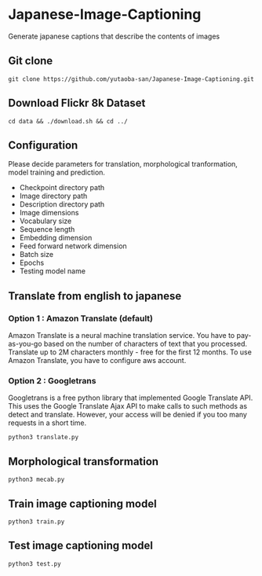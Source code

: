 # Japanese-Image-Captioning
Generate japanese captions that describe the contents of images

## Git clone

    git clone https://github.com/yutaoba-san/Japanese-Image-Captioning.git

## Download Flickr 8k Dataset

    cd data && ./download.sh && cd ../

## Configuration
Please decide parameters for translation, morphological tranformation, model training and prediction.
- Checkpoint directory path
- Image directory path
- Description directory path
- Image dimensions
- Vocabulary size
- Sequence length
- Embedding dimension
- Feed forward network dimension
- Batch size
- Epochs
- Testing model name

## Translate from english to japanese
### Option 1 : Amazon Translate (default)
Amazon Translate is a neural machine translation service. 
You have to pay-as-you-go based on the number of characters of text that you processed. 
Translate up to 2M characters monthly - free for the first 12 months.
To use Amazon Translate, you have to configure aws account.

### Option 2 : Googletrans
Googletrans is a free python library that implemented Google Translate API. 
This uses the Google Translate Ajax API to make calls to such methods as detect and translate. 
However, your access will be denied if you too many requests in a short time.

    python3 translate.py

## Morphological transformation

    python3 mecab.py

## Train image captioning model

    python3 train.py

## Test image captioning model
    
    python3 test.py
